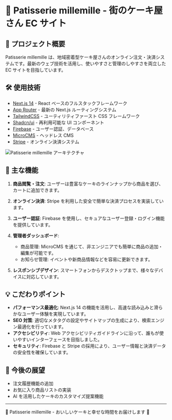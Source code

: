 # 🍰 Patisserie millemille - 街のケーキ屋さん EC サイト

## 📝 プロジェクト概要

Patisserie millemille は、地域密着型ケーキ屋さんのオンライン注文・決済システムです。最新のウェブ技術を活用し、使いやすさと管理のしやすさを両立した EC サイトを目指しています。

## 🛠 使用技術

- [Next.js 14](https://nextjs.org/) - React ベースのフルスタックフレームワーク
- [App Router](https://nextjs.org/docs/app) - 最新の Next.js ルーティングシステム
- [TailwindCSS](https://tailwindcss.com/) - ユーティリティファースト CSS フレームワーク
- [Shadcn/ui](https://ui.shadcn.com/) - 再利用可能な UI コンポーネント
- [Firebase](https://firebase.google.com/) - ユーザー認証、データベース
- [MicroCMS](https://microcms.io/) - ヘッドレス CMS
- [Stripe](https://stripe.com/) - オンライン決済システム

![Patisserie millemille アーキテクチャ](/architecture.png)

## 🌟 主な機能

1. **商品閲覧・注文**: ユーザーは豊富なケーキのラインナップから商品を選び、カートに追加できます。

2. **オンライン決済**: Stripe を利用した安全で簡単な決済プロセスを実装しています。

3. **ユーザー認証**: Firebase を使用し、セキュアなユーザー登録・ログイン機能を提供しています。

4. **管理者ダッシュボード**:

   - 商品管理: MicroCMS を通じて、非エンジニアでも簡単に商品の追加・編集が可能です。
   - お知らせ管理: イベントや新商品情報などを容易に更新できます。

5. **レスポンシブデザイン**: スマートフォンからデスクトップまで、様々なデバイスに対応しています。

## 💡 こだわりポイント

- **パフォーマンス最適化**: Next.js 14 の機能を活用し、高速な読み込みと滑らかなユーザー体験を実現しています。
- **SEO 対策**: 適切なメタタグの設定やサイトマップの生成により、検索エンジン最適化を行っています。
- **アクセシビリティ**: Web アクセシビリティガイドラインに沿って、誰もが使いやすいインターフェースを目指しました。
- **セキュリティ**: Firebase と Stripe の採用により、ユーザー情報と決済データの安全性を確保しています。

## 🚀 今後の展望

- 注文履歴機能の追加
- お気に入り商品リストの実装
- AI を活用したケーキのカスタマイズ提案機能

---

🍰 Patisserie millemille - おいしいケーキと幸せな時間をお届けします 🍰
